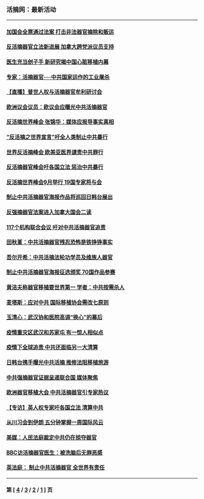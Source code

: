 ### 活摘网：最新活动
---
#### [加国会全票通过法案 打击非法器官摘除和贩运](../../pages/nf5883/n13884924.md?03130430) 
#### [反活摘器官立法新进展 加拿大跨党派议员支持](../../pages/nf5883/n13876061.md?03130430) 
#### [医生充当刽子手 新研究揭中国心脏移植内幕](../../pages/nf5883/n13772291.md?03130430) 
#### [专家：活摘器官──中共国家运作的工业屠杀](../../pages/nf5883/n13761178.md?03130430) 
#### [【直播】普世人权与活摘器官牟利研讨会](../../pages/nf5883/n13425146.md?03130430) 
#### [欧洲议会议员：欧议会应曝光中共活摘器官](../../pages/nf5883/n13336571.md?03130430) 
#### [反活摘世界峰会 张锦华：媒体应报导事实真相](../../pages/nf5883/n13278502.md?03130430) 
#### [“反活摘之世界宣言”吁全人类制止中共暴行](../../pages/nf5883/n13259730.md?03130430) 
#### [世界反活摘峰会 欧美亚医界谴责中共罪行](../../pages/nf5883/n13253550.md?03130430) 
#### [反活摘器官峰会吁各国立法 惩治中共暴行](../../pages/nf5883/n13245052.md?03130430) 
#### [反活摘世界峰会9月举行 19国专家将与会](../../pages/nf5883/n13201492.md?03130430) 
#### [制止中共活摘器官海报作品将巡回日韩台展出](../../pages/nf5883/n13177791.md?03130430) 
#### [反强摘器官法案进入加拿大国会二读](../../pages/nf5883/n13033450.md?03130430) 
#### [117个机构联合会议 吁对中共活摘器官追责](../../pages/nf5883/n12775087.md?03130430) 
#### [田秋堇：中共活摘器官残忍恐怖是铁铮铮事实](../../pages/nf5883/n12702148.md?03130430) 
#### [吾尔开希：中共活摘法轮功学员及维族人器官](../../pages/nf5883/n12693197.md?03130430) 
#### [制止中共活摘器官海报征选颁奖 70国作品参赛](../../pages/nf5883/n12692050.md?03130430) 
#### [黄洁夫称器官移植要世界第一 学者：中共按需杀人](../../pages/nf5883/n12572329.md?03130430) 
#### [麦塔斯：应对中共 国际移植协会需改七原则](../../pages/nf5883/n12514711.md?03130430) 
#### [玉清心：武汉协和医院高调“换心”的幕后](../../pages/nf5883/n12298730.md?03130430) 
#### [疫情重灾区武汉和苏家屯 有一惊人相似点](../../pages/nf5883/n12150824.md?03130430) 
#### [疫情下全球追责 中共还面临另一大清算](../../pages/nf5883/n12070397.md?03130430) 
#### [日韩台携手曝光中共活摘 推修法阻移植旅游](../../pages/nf5883/n11712046.md?03130430) 
#### [中共强摘器官证据呈递联合国 媒体聚焦](../../pages/nf5883/n11546426.md?03130430) 
#### [欧洲器官移植大会 中共活摘器官引专家热议](../../pages/nf5883/n11539095.md?03130430) 
#### [【专访】英人权专家吁各国立法 清算中共](../../pages/nf5883/n11367315.md?03130430) 
#### [从川习会到伊朗 五分钟掌握一周国际风云](../../pages/nf5883/n11338520.md?03130430) 
#### [美媒：人民法庭裁定中共仍在掠夺器官](../../pages/nf5883/n11334897.md?03130430) 
#### [BBC访活摘器官医生：被洗脑后无罪恶感](../../pages/nf5883/n11335935.md?03130430) 
#### [英法庭： 制止中共活摘器官 全世界有责任](../../pages/nf5883/n11330691.md?03130430) 

---
#### 第 [ [4](./4.md?03130430) / [3](./3.md?03130430) / [2](./2.md?03130430) / [1](./1.md?03130430) ] 页
